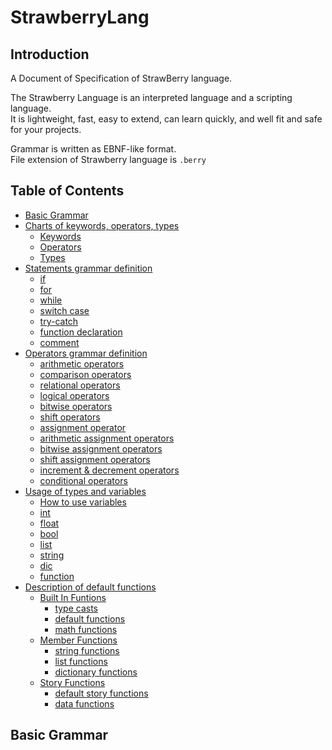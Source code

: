 # StrawberryLang
 
## Introduction

A Document of Specification of StrawBerry language.   

The Strawberry Language is an interpreted language and a scripting language.  
It is lightweight, fast, easy to extend, can learn quickly, and well fit and safe for your projects.

Grammar is written as EBNF-like format.   
File extension of Strawberry language is `.berry`

## Table of Contents

- [Basic Grammar](#Basic-Grammar)
- [Charts of keywords, operators, types](Charts.md)
    - [Keywords](Charts.md#Keywords)
    - [Operators](Charts.md#Operators)
    - [Types](Charts.md#Types)
- [Statements grammar definition](Statements.md)
    - [if](Statements.md#if)
    - [for](Statements.md#for)
    - [while](Statements.md#while)
    - [switch case](Statements.md#switch-case)
    - [try-catch](Statements.md#try-catch)
    - [function declaration](Statements.md#function)
    - [comment](Statements.md#comment)
- [Operators grammar definition](Operators.md)
    - [arithmetic operators](Operators.md#arithmetic-operators)
    - [comparison operators](Operators.md#comparison-operators)
    - [relational operators](Operators.md#relational-operators)
    - [logical operators](Operators.md#logical-operators)
    - [bitwise operators](Operators.md#bitwise-operators)
    - [shift operators](Operators.md#shift-operators)
    - [assignment operator](Operators.md#assignment-operator)
    - [arithmetic assignment operators](Operators.md#arithmetic-assignment-operators)
    - [bitwise assignment operators](Operators.md#bitwise-assignment-operators)
    - [shift assignment operators](Operators.md#shift-assignment-operators)
    - [increment & decrement operators](Operators.md#increment-&-decrement-operators)
    - [conditional operators](Operators.md#conditional-operators)
- [Usage of types and variables](Types.md)
    - [How to use variables](Types.md#Variables)
    - [int](Types.md#int)
    - [float](Types.md#float)
    - [bool](Types.md#bool)
    - [list](Types.md#list)
    - [string](Types.md#string)
    - [dic](Types.md#dic)
    - [function](Types.md#function)
- [Description of default functions](Functions.md)
    - [Built In Funtions](Functions.md#Built-In-Functions)
        - [type casts](Functions.md#type-casts)
        - [default functions](Functions.md#default-functions)
        - [math functions](Functions.md#math-functions)
    - [Member Functions](Functions.md#Member-Functions)
        - [string functions](Functions.md#string-functions)
        - [list functions](Functions.md#list-functions)
        - [dictionary functions](Functions.md#dictionary-functions)
    - [Story Functions](Functions.md#Story-Functions)
        - [default story functions](Functions.md#default-story-functions)
        - [data functions](Functions.md#data-functions)

## Basic Grammar